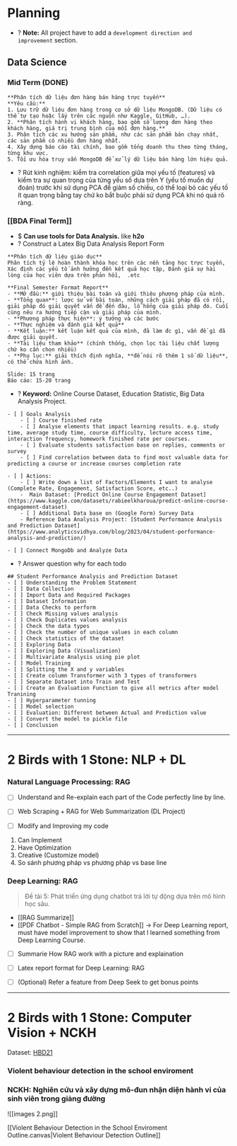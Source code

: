 # Planning
+ ? **Note:** All project have to add a `development direction and improvement` section.

## Data Science 
### Mid Term (DONE)
```ad-success
**Phân tích dữ liệu đơn hàng bán hàng trực tuyến**
**Yêu cầu:**
1. Lưu trữ dữ liệu đơn hàng trong cơ sở dữ liệu MongoDB. (Dữ liệu có thể tự tạo hoặc lấy trên các nguồn như Kaggle, GitHub, …).
2. **Phân tích hành vi khách hàng, bao gồm số lượng đơn hàng theo khách hàng, giá trị trung bình của mỗi đơn hàng.**
3. Phân tích các xu hướng sản phẩm, như các sản phẩm bán chạy nhất, các sản phẩm có nhiều đơn hàng nhất.
4. Xây dựng báo cáo tài chính, bao gồm tổng doanh thu theo từng tháng, từng khu vực.
5. Tối ưu hóa truy vấn MongoDB để xử lý dữ liệu bán hàng lớn hiệu quả.
```
+ ? Rút kinh nghiệm: kiểm tra correlation giữa mọi yếu tố (features) và kiểm tra sự quan trọng của từng yếu số dựa trên Y (yếu tố muốn dự đoán) trước khi sử dụng PCA để giảm số chiều, có thể loại bỏ các yếu tố ít quan trọng bằng tay chứ ko bắt buộc phải sử dụng PCA khi nó quá rõ ràng. 

### [[BDA Final Term]]
+ $ **Can use tools for Data Analysis.** like **h2o**  
+ ? Construct a Latex Big Data Analysis Report Form  
```ad-info
**Phân tích dữ liệu giáo dục** 
Phân tích tỷ lệ hoàn thành khóa học trên các nền tảng học trực tuyến, Xác định các yếu tố ảnh hưởng đến kết quả học tập, Đánh giá sự hài lòng của học viên dựa trên phản hồi,  .etc

**Final Semester Format Report** 
- **Mở đầu:** giới thiệu bài toán và giới thiệu phương pháp của mình. 
- **Tổng quan**: lược sử về bài toán, những cách giải pháp đã có rồi, giải pháp đó giải quyết vấn đề đến đâu, lỗ hổng của giải pháp đó. Cuối cùng nêu ra hướng tiếp cận và giải pháp của mình.  
- **Phương pháp thực hiện**: ý tưởng và các bước
- **Thực nghiệm và đánh giá kết quả**
- **Kết luận:** kết luận kết quả của mình, đã làm đc gì, vấn đề gì đã được giải quyết.  
- **Tài liệu tham khảo** (chính thống, chọn lọc tài liệu chất lượng chứ ko cần chọn nhiều)
- **Phụ lục:** giải thích định nghĩa, **để nói rõ thêm 1 số dữ liệu**, có thể chứa hình ảnh.  

Slide: 15 trang
Báo cáo: 15-20 trang
```

+ ? **Keyword:** Online Course Dataset, Education Statistic, Big Data Analysis Project.
```ad-note
- [ ] Goals Analysis 
	- [ ] Course finished rate
	- [ ] Analyse elements that impact learning results. e.g. study time, average study time, course difficulty, lecture access time, interaction frequency, homework finished rate per courses.  
	- [ ] Evaluate students satisfaction base on replies, comments or survey
	- [ ] Find correlation between data to find most valuable data for predicting a course or increase courses completion rate 

- [ ] Actions:
	- [ ] Write down a list of Factors/Elements I want to analyse (Complete Rate, Engagement, Satisfaction Score, etc..)
	-  Main Dataset: [Predict Online Course Engagement Dataset](https://www.kaggle.com/datasets/rabieelkharoua/predict-online-course-engagement-dataset)
	- [ ] Additional Data base on (Google Form) Survey Data
	- Reference Data Analysis Project: [Student Performance Analysis and Prediction Dataset](https://www.analyticsvidhya.com/blog/2023/04/student-performance-analysis-and-prediction/)

- [ ] Connect MongoDb and Analyze Data
```


+ ? Answer question why for each todo
```ad-todo
## Student Performance Analysis and Prediction Dataset
- [ ] Understanding the Problem Statement
- [ ] Data Collection
- [ ] Import Data and Required Packages
- [ ] Dataset Information
- [ ] Data Checks to perform
- [ ] Check Missing values analysis
- [ ] Check Duplicates values analysis
- [ ] Check the data types
- [ ] Check the number of unique values in each column 
- [ ] Check statistics of the dataset
- [ ] Exploring Data
- [ ] Exploring Data (Visualization)
- [ ] Multivariate Analysis using pie plot
- [ ] Model Training
- [ ] Splitting the X and y variables
- [ ] Create column Transformer with 3 types of transformers
- [ ] Separate Dataset into Train and Test
- [ ] Create an Evaluation Function to give all metrics after model Tranining
- [ ] Hyperparameter tunning
- [ ] Model selection
- [ ] Evaluation: Different between Actual and Prediction value
- [ ] Convert the model to pickle file
- [ ] Conclusion
```

---
# 2 Birds with 1 Stone: NLP + DL
### Natural Language Processing: RAG
- [ ] Understand and Re-explain each part of the Code perfectly line by line. 
- [ ] Web Scraping + RAG for Web Summarization (DL Project)
- [ ] Modify and Improving my code


1) Can Implement
2) Have Optimization
3) Creative (Customize model)
4) So sánh phương pháp vs phương pháp vs base line


### Deep Learning: RAG
>Đề tài 5: Phát triển ứng dụng chatbot trả lời tự động dựa trên mô hình học sâu.
+ [[RAG Summarize]]
+ [[PDF Chatbot - Simple RAG from Scratch]]
-> For Deep Learning report, must have model improvement to show that I learned something from Deep Learning Course.

- [ ] Summarie How RAG work with a picture and explaination
- [ ] Latex report format for Deep Learning: RAG
- [ ] (Optional) Refer a feature from Deep Seek to get bonus points



---

# 2 Birds with 1 Stone: Computer Vision + NCKH
Dataset: [HBD21](https://data.mendeley.com/datasets/xh9pgb3w8c/1)
### Violent behaviour detection in the school enviroment

### NCKH:  Nghiên cứu và xây dựng mô-đun nhận diện hành vi của sinh viên trong giảng đường

![[images 2.png]]

[[Violent Behaviour Detection in the School Enviroment Outline.canvas|Violent Behaviour Detection Outline]]
